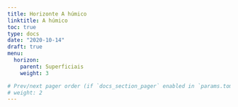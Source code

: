 ```yaml
---
title: Horizonte A húmico
linktitle: A húmico
toc: true
type: docs
date: "2020-10-14"
draft: true
menu:
  horizon:
    parent: Superficiais
    weight: 3

# Prev/next pager order (if `docs_section_pager` enabled in `params.toml`)
# weight: 2
---
```

